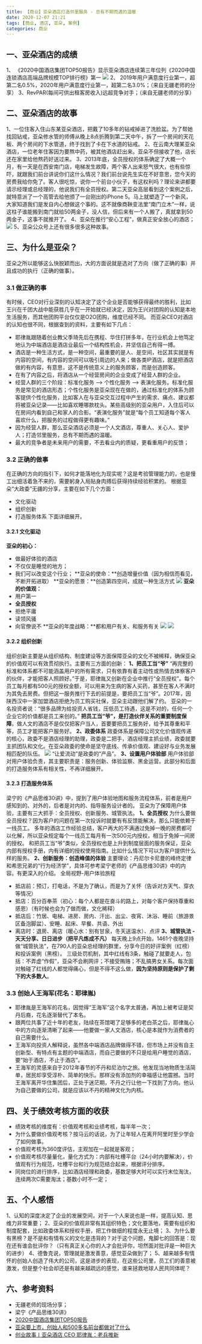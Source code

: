 ```yaml
---
title: 【商业】亚朵酒店打造邻里服务 - 总有不期而遇的温暖
date: 2020-12-07 21:21
tags: [商业, 酒店, 亚朵, 案例]
categories: 商业
---
```

## 一、亚朵酒店的成绩
1、 《2020中国酒店集团TOP50报告》显示亚朵酒店连续第三年位列《2020中国连锁酒店高端品牌规模TOP排行榜》第一
![](http://image.onlyfew.cn/bitcron/20201207211855.png)
2、 2019年用户满意度行业第一，超第二名0.5%，2020年用户满意度行业第一，超第二名3.0%；（来自无疆老师的分享）
3、RevPAR(每间可供出租客房收入)远超竞争对手；（来自无疆老师的分享）
<!-- more -->
## 二、亚朵酒店的故事
1、一位住客入住山东某亚朵酒店，把戴了10多年的钻戒掉进了洗脸盆。为了帮她找回钻戒，亚朵修水管的师傅从晚上8点折腾到第二天中午，拆了一个房间的天花板、两个房间的下水管道，终于找到了卡在下水道的钻戒。
2、在云南大理某亚朵酒店，一位老年住客因为要熬中药，被其他酒店赶出来。亚朵不但接收了他，店长还在家里给他熬药好送过来。
3、2013年底，全员授权的体系确定了大概一个月，有一天是在西安南门店，电梯发生故障，两个客人出来怒气很大，也有些惊吓，就跟我们前台讲说你们这什么情况？我们前台说先生实在不好意思，您今天的房费我给你免了。客人很吃惊，说你一个前台小伙子，有这权利吗？理论来讲都要请示经理或总经理的，他说我们有全员授权。第二天亚朵高层看到这个案例之后，就特意派了一个高管去给他颁了一台刚出的iPhone 5。马上就塑造了一个新风，大家知道我们是发自内心想做这个事的。这不就像商鞅变法里“南门立木”一样，说这柱子谁能搬到南门就给50两金子，没人信，但后来有一个人搬了，真就拿到50两金子，这事不就推开了。
4、亚朵在推行“安心工程”，做真正安全放心的酒店；
![](http://image.onlyfew.cn/bitcron/20201207221110.png)
5、亚朵公众号上还有很多很多这种故事。
## 三、为什么是亚朵？
亚朵之所以能够这么快脱颖而出，大的方面说就是选对了方向（做了正确的事）并且成功的执行（正确的做事）。
### 3.1 做正确的事
有时候，CEO对行业深刻的认知决定了这个企业是否能够获得最终的胜利，比如王兴在千团大战中能获胜几乎在一开始就已经决定，因为王兴对团购的认知是本地生活服务，而其他团购平台仅仅是O2O团购，维度已经不同。
而亚朵CEO对酒店的认知也很不同，根据查到的资料，主要有如下几点：
- 耶律胤跟随着创业教父季琦先后在携程、华住打拼多年，在行业机会上他笃定地认为中端酒店是酒店业最后一个结构性机会，并坚信自己有得一搏。
- 酒店是一种生活方式，是一种空间，最重要的是人、是空间，社区其实就是有内容的空间，有内容的空间可以吸引周边的人来；做各类IP酒店，就是把酒店做的有内容，有意思，这不是传统意义上的服务顾客，而是创造顾客。
- 在有了内容之后，将酒店从一个经营房间的企业变成了经营人群的企业。
- 经营人群的三个阶段：标准化服务 --> 个性化服务 --> 表演化服务。标准化服务是常见的酒店形态；个性化服务是亚朵现在在做的，通过标准化的体系为顾客提供个性化服务，比如客人在与亚朵交互过程中产生的需求、痛点、建议都将被亚朵记录——比如喜欢睡哪款枕头。某些高级别的亚朵用户，入住后可以在房间内看到自己和家人的合影。“表演化服务”就是“每个员工知道每个客人喜欢什么，把服务的过程做得更有趣味。”
- 因为经营人群，那么亚朵酒店必须是一个人文酒店，尊重人、关心人、爱护人；打造邻里服务，总有不期而遇的温暖。
- 最大的竞争者是未来用户的需要，不去看业内的质疑，更看重用户的反馈；
### 3.2 正确的做事
在正确的方向的指引下，如何才能落地化为现实呢？这是考验管理能力的，也是慢工出细活着急不来的，需要躬身入局贴身肉搏后获得持续经验积累的。
根据亚朵“大政委”无疆的分享，主要在如下几个方面：
- 文化驱动
- 组织创新
- 打造服务体系
下面详细展开。
#### 3.2.1 文化驱动
**亚朵的初心：**
- 做最好体验的酒店
- 不仅仅是睡觉的地方；
- 我们可以改变这个行业；
**亚朵的使命：**创造增量价值（因为相信而看见，不断开拓进取）
**亚朵的愿景：**创造第四空间，成就一种生活方式
![](http://image.onlyfew.cn/bitcron/20201207222418.png)
**亚朵的价值观：**
- 用户第一
- **全员授权**
- 拒绝平庸
- 读领风骚
- 向官僚说不
**亚朵的年度战略：**都和用户有关、和服务有关
![](http://image.onlyfew.cn/bitcron/20201207222752.png)
![](http://image.onlyfew.cn/bitcron/20201207222846.png)
#### 3.2.2 组织创新
组织创新主要是从组织结构、制度建设等方面保障亚朵的文化不被稀释，确保亚朵的价值观可以有效贯彻执行。主要有三方面的创新：
**1、把员工当“爷”**
“再完整的标准和体系都不可能涵盖用户的所有需求，只有依靠有着主动性或热情去体察客户的伙伴，才能把客人照顾好。”于是，耶律胤又创新在企业中推行“全员授权”。每个员工每月都有500元的授权金额，可以用来为生病的客人买药，甚至在客人不满时为其免去房费。但把这一服务推行下去的前提是，要把员工当“爷”。2017年，因陕西汉中一家加盟酒店拒绝为员工购买社保，亚朵主动跟他们解了约。
亚朵的一名投资者说：“很多品牌为给投资人省钱，压低员工待遇，这是不对的，任何一个企业它的价值都是员工来创的。”
**把员工当“爷”，是打造伙伴关系的重要制度保障**，做人文的酒店不是仅仅把客户当人，首要要把员工服务好，给予其尊重和平等，员工才能把客户服务好。
**2、政委体系**
政委体系是保障公司文化价值观传递的核心，政委不是酒店经理的助理，政委是二把手，酒店经理主抓业绩，政委就要主抓团队和文化。在亚朵政委的使命是坚守底线、传承价值观、建设好与业务发展相匹配的队伍。
![](http://image.onlyfew.cn/bitcron/20201207224124.png)
“让爱流动”是政委的“产品”。
**3、设置用户体验部**
用户体验部对用户体验负责，其主要职责是：服务创新、体验监察、黑金运营。此部分和后面的打造服务体系有相关性，不再详细展开。
#### 3.2.3 打造服务体系
梁宁的《产品思维30讲》中，提到了用户体验地图和服务流程体系，前者是用户感知到的、对外的，后者是对内的、指导服务设计者的。
亚朵为了保障用户体验，主要有三大抓手：全员授权、创新服务、城管执法。
**1、全员授权**
为什么要做全员授权？因为客户的问题在第一次投诉时就要有有反馈能解决，那么只能依赖于一线员工。
多年的酒店工作经验总结，客户再大的不满通过免掉一晚的房费都可以化解，所以亚朵规定每个一线员工每月有一次500元内授权，相当于免掉一间房的授权。
和把员工当“爷”类似，全员授权也是上升到制度层面的服务保证，亚朵内部有授权手册，内有详细的授权使用指南。比如什么情况下可以为客户提供什么样的服务。
**2、创新服务：创造峰值的体验**
主要理论：丹尼尔卡尼曼的峰终定律和希思兄弟的“行为经济学”，具体可参考梁宁老师的《产品思维30讲》中的内容。有更深入的介绍。
全局视野-用户体验旅程
- 抵店前：预订，打电话，不是为了确认，而是为了关怀（告诉对方天气、穿衣等情况）
- 抵店：百分百奉茶（初心：每个人都是在奋斗的路上，对每个客户保持尊重和感恩）（有时候也会为了做而做，文化稀释）
- 抵店后：竹居、电梯、进房、房内、汗出、出尘、夜宵、沐浴、睡前（旅游景区备泡脚盆）、安睡、起床、早餐、共语、外出
- 离店时：退房、离店（暖心水：别有甘泉，冬天送温水）、点评
**3、城管执法 - 天天分享、日日进步（把平凡炼成不凡）**
每天晚上9点开始，1461个夜晚坚持做“城管执法”，在790人的亚朵总经理的群里，分享今日的好评案例（红榜）和投诉案例（黑榜）。
三级处罚机制，其中红线有3条，触碰了就要走人，包括：不弄虚“作假”，亚朵不会刷网评；不接受贿赂；不乱搞男女关系。每次面对触碰了红线的人都觉得痛心，但是不得不这么做，**因为坚持原则是保护了剩下的大多数人**。
### 3.3 创始人王海军(花名：耶律胤)
- 耶律胤是王海军的花名，因觉得“王海军”这个名字太普通，再加上被考证是契丹后裔，花名逐渐替代了本名。
- 跟两位共事了近十年的老友，陆续在茶馆喝了足够多的老白茶之后，耶律胤心中的方向逐渐清晰了起来——他要做一家人文酒店，核心是本就作为消费者的自己需要什么。
- 王海军向投资人解释说，虽然各中端酒店品牌做得不错，但市场上并没有自主创新型、有特点有主题的中端酒店，而自己要做的不只是给用户睡觉的酒店，要“始于酒店，不止于酒店”。
- 王海军的灵感来自于2012年春节的不丹和尼泊尔之旅。他发现当地物质生活简单，居民却享受淳朴、简单的快乐。那样没有添加剂的幸福感让他震撼。当时王海军离开华住集团后，正处于迷茫期，不丹之行让他一下找到了方向。他认为自己要做的公司，就是应该以不丹的精神文化为内核。
## 四、关于绩效考核方面的收获
- 绩效考核的维度有：价值观考核和业绩考核，每半年一次；
- 为什么要做价值观考核？按马云的话说，为了让年轻人在离开阿里时至少学会了如何做事。
- 价值观考核为360度评估，主观加在一起就是客观；
- 价值观考核尽量量化，量化方式为：内部有吐槽平台（24小时内要解决），价值观有行为规范，吐槽平台和行为规范结合起来，根据评分排序。
- 同岗位的进行排序，比如酒店经理和政委，基数足够大时可以实行末位淘汰，连续两次C需要淘汰；基数小时不一定；
## 五、个人感悟
1、认知的深度决定了企业的发展空间，对于一个人来说也是一样，提高认知、思维力非常重要；
2、亚朵的价值观非常有其组织特色；文化要落地，需要有组织和制度配套，比如政委体系和授权手册，把工作做细的程度永无止境；
3、为什么要有黑榜？是不是和有情有义的文化是违背的？对于这个问题，鬼脚七的回答是：现在还有谁会批评你？（只有真正关心你的人才会批评你，坦然面对批评是一种巨大的进步）
4、德鲁克说，管理就是激发善意，感觉亚朵做到了；
5、越来越多有情怀的创始人创造了伟大的公司，这是进步的表现，在这些公司里，员工们的善意被激发，但是整个社会却还是有越来越疏远的感觉，谁来拯救地球人民共同体呢？
## 六、参考资料
- 无疆老师的现场分享；
- 梁宁《产品思维30讲》
- [2020中国酒店集团TOP50报告](http://lyxy.hbue.edu.cn/47/0b/c152a214795/page.htm)
- [亚朵要上市，创始人和500多名前台都做对了什么](https://www.thepaper.cn/newsDetail_forward_8211659)
- [创业故事丨亚朵酒店 CEO 耶律胤：老兵推新 ](https://www.sohu.com/a/338485262_355043)